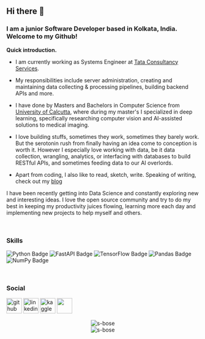 ## Hi there 👋
### I am a junior Software Developer based in Kolkata, India. Welcome to my Github!

**Quick introduction.**
* I am currently working as Systems Engineer at [Tata Consultancy Services](https://www.tcs.com/).
* My responsibilities include server administration, creating and maintaining data collecting & processing pipelines, building backend APIs and more.
* I have done by Masters and Bachelors in Computer Science from [University of Calcutta](https://www.caluniv.ac.in/), where during my master's I specialized in deep learning, specifically researching computer vision and AI-assisted solutions to medical imaging.

* I love building stuffs, sometimes they work, sometimes they barely work. But the serotonin rush from finally having an idea come to conception is worth it. However I especially love working with data, be it data collection, wrangling, analytics, or interfacing with databases to build RESTful APIs, and sometimes feeding data to our AI overlords.

* Apart from coding, I also like to read, sketch, write. Speaking of writing, check out my [blog](http://s-bose.github.io/)

I have been recently getting into Data Science and constantly exploring new and interesting ideas. I love the open source community and try to do my best in keeping my productivity juices flowing, learning more each day
and implementing new projects to help myself and others.


<br/>

### Skills

![Python Badge](https://img.shields.io/badge/-Python-306998?style=for-the-badge&labelColor=FFD43B&logo=python&logoColor=306998)
![FastAPI Badge](https://img.shields.io/badge/-FastAPI-419586?style=for-the-badge&labelColor=white&logo=fastapi&logoColor=419586)
![TensorFlow Badge](https://img.shields.io/badge/-C++-0A4182?style=for-the-badge&labelColor=white&logo=cplusplus&logoColor=0A4182)
![Pandas Badge](https://img.shields.io/badge/-Pandas-dd1286?style=for-the-badge&labelColor=white&logo=pandas&logoColor=160762)
![NumPy Badge](https://img.shields.io/badge/-Numpy-efc53b?style=for-the-badge&labelColor=306998&logo=numpy&logoColor=efc53b)


<br/>


### Social
[<img src='https://github.githubassets.com/images/modules/logos_page/Octocat.png' alt='github' height='40'>](https://github.com/s-bose)  [<img src='https://cdn-icons-png.flaticon.com/512/174/174857.png' alt='linkedin' height='40'>](https://www.linkedin.com/in/shiladitya-bose/)  [<img src='https://cdn.iconscout.com/icon/free/png-256/kaggle-3628869-3030009.png' alt='kaggle' height='40'>](https://www.kaggle.com/shiladityabasu)  [<img src='https://upload.wikimedia.org/wikipedia/commons/e/ef/Stack_Overflow_icon.svg' height='40' width='40'>](https://stackoverflow.com/users/5094261/shiladitya-bose)



<!-- Got to know about this following part from user @timashan (https://github.com/timashan) -->
<div align="center"><img id='streakimg' src="https://github-readme-streak-stats.herokuapp.com/?user=s-bose&theme=dracula&hide_border=true&stroke=0000&background=0D1117&ring=00bfbf&fire=00bfbf&currStreakLabel=00bfbf" alt="s-bose" /></div>


<div align="center"><img id='statsimg' src="https://github-readme-stats.vercel.app/api?username=s-bose&show_icons=true&theme=dracula&hide_border=true&bg_color=0D1117" alt="s-bose" /></div>

<script>
    colormode = document.documentElement.getAttribute('data-color-mode')
    if (colormode === 'light') {
        document.getElementById('streakimg').src = 'https://github-readme-streak-stats.herokuapp.com/?user=s-bose&theme=dracula&hide_border=true&stroke=0000&background=FFFFFF&ring=00bfbf&fire=00bfbf&currStreakLabel=00bfbf'
        document.getElementById('statsimg').src = 'https://github-readme-stats.vercel.app/api?username=s-bose&show_icons=true&theme=dracula&hide_border=true&bg_color=FFFFFF'
    }

</script>